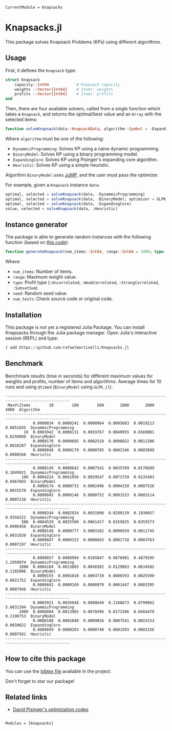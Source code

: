 ```@meta
CurrentModule = Knapsacks
```

# Knapsacks.jl

This package solves Knapsack Problems (KPs) using different algorithms.

## Usage

First, it defines the `Knapsack` type:

```julia
struct Knapsack
    capacity::Int64            # Knapsack capacity
    weights ::Vector{Int64}    # Items' weights
    profits ::Vector{Int64}    # Items' profits
end
```

Then, there are four available solvers, called from a single function which takes a `Knapsack`, and returns the optimal/best value and an `Array` with the selected items:

```julia
function solveKnapsack(data::KnapsackData, algorithm::Symbol = :ExpandingCore; optimizer = nothing)
```

Where `algorithm` must be one of the following:

- `DynammicProgramming`: Solves KP using a naïve dynamic programming.
- `BinaryModel`: Solves KP using a binary programming model.
- `ExpandingCore`: Solves KP using Pisinger's expanding core algorithm.
- `Heuristic`: Solves KP using a simple heuristic.

Algorithm `BinaryModel` uses [JuMP](https://jump.dev/), and the user must pass the optimizer.

For example, given a `Knapsack` instance `data`:

```julia
optimal, selected = solveKnapsack(data, :DynammicProgramming)
optimal, selected = solveKnapsack(data, :BinaryModel; optimizer = GLPK.Optimizer)
optimal, selected = solveKnapsack(data, :ExpandingCore)
value, selected = solveKnapsack(data, :Heuristic)
```

## Instance generator

The package is able to generate random instances with the following function (based on [this code](http://hjemmesider.diku.dk/~pisinger/generator.c)):

```julia
function generateKnapsack(num_items::Int64, range::Int64 = 1000; type::Symbol = :Uncorrelated, seed::Int64 = 42, num_tests::Int64 = 1000)::Knapsack
```

Where:

- `num_items`: Number of items.
- `range`: Maximum weight value.
- `type`: Profit type (`:Uncorrelated`, `:WeakCorrelated`, `:StrongCorrelated`, `:SubsetSum`).
- `seed`: Random seed value.
- `num_tests`: Check source code or original code.

## Installation

This package is *not* yet a registered Julia Package.
You can install Knapsacks through the Julia package manager.
Open Julia's interactive session (REPL) and type:

```julia
] add https://github.com/rafaelmartinelli/Knapsacks.jl
```

## Benchmark

Benchmark results (time in seconds) for different maximum values for weights and profits, number of items and algorithms. Average times for 10 runs and using `@timed` (`BinaryModel` using `GLPK.jl`).

```text
--------------------------------------------------------------------------------------------------
 MaxV\Items        10        100        500       1000       2000       4000  Algorithm
--------------------------------------------------------------------------------------------------
            0.0000034  0.0000241  0.0000964  0.0005683  0.0019213  0.0051835  DynammicProgramming
        10  0.0003942  0.0008131  0.0019767  0.0049955  0.0169001  0.0250890  BinaryModel
            0.0000170  0.0000605  0.0002518  0.0006652  0.0011306  0.0016287  ExpandingCore
            0.0000048  0.0000179  0.0000785  0.0002346  0.0003899  0.0008568  Heuristic
--------------------------------------------------------------------------------------------------
            0.0000149  0.0000842  0.0007541  0.0035769  0.0176689  0.1049921  DynammicProgramming
       100  0.0004224  0.0041956  0.0029547  0.0073759  0.0135483  0.0467603  BinaryModel
            0.0000174  0.0000733  0.0002496  0.0004150  0.0007526  0.0015570  ExpandingCore
            0.0000045  0.0000146  0.0000752  0.0001533  0.0003114  0.0007238  Heuristic
--------------------------------------------------------------------------------------------------
            0.0000244  0.0002924  0.0031098  0.0289139  0.1930657  0.9350322  DynammicProgramming
       500  0.0004529  0.0025500  0.0061417  0.0155825  0.0355573  0.0986456  BinaryModel
            0.0000148  0.0000777  0.0003102  0.0006939  0.0011745  0.0031839  ExpandingCore
            0.0000047  0.0000152  0.0000683  0.0001718  0.0003763  0.0007297  Heuristic
--------------------------------------------------------------------------------------------------
            0.0000857  0.0008994  0.0185047  0.0876981  0.4879295  2.2950974  DynammicProgramming
      1000  0.0004184  0.0013805  0.0048302  0.0129863  0.0634582  0.1165906  BinaryModel
            0.0000155  0.0001010  0.0003739  0.0006593  0.0025599  0.0021752  ExpandingCore
            0.0000042  0.0000169  0.0000970  0.0001447  0.0003395  0.0007946  Heuristic
--------------------------------------------------------------------------------------------------
            0.0003921  0.0035048  0.0688649  0.2166673  0.8799062  5.8831394  DynammicProgramming
      2000  0.0006084  0.0013985  0.0078496  0.0173286  0.0484470  0.2100753  BinaryModel
            0.0000180  0.0001040  0.0009026  0.0007541  0.0024153  0.0039622  ExpandingCore
            0.0000049  0.0000203  0.0000740  0.0001503  0.0003156  0.0007581  Heuristic
--------------------------------------------------------------------------------------------------
```

## How to cite this package

You can use the [bibtex file](https://github.com/rafaelmartinelli/Knapsacks.jl/blob/main/citation.bib) available in the project.

Don't forget to star our package!

## Related links

- [David Pisinger's optimization codes](http://hjemmesider.diku.dk/~pisinger/codes.html)

```@index
```

```@autodocs
Modules = [Knapsacks]
```
